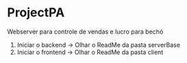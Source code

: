 # ProjectPA

Webserver para controle de vendas e lucro para bechó

1. Iniciar o backend -> Olhar o ReadMe da pasta serverBase
2. Iniciar o frontend -> Olhar o ReadMe da pasta client 